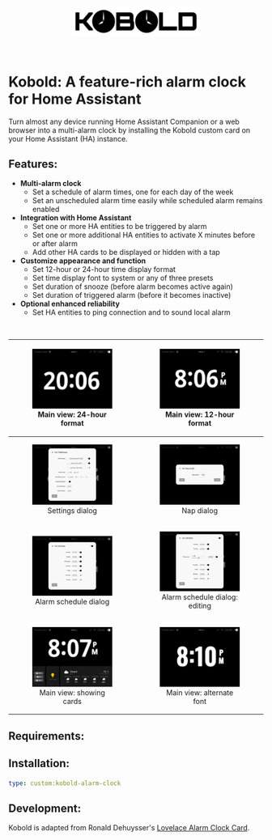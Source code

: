 <br><br>
<div align="center">
    <img src="./assets/kobold-logo.svg" alt="Kobolt Logo" width="50%" align="center" />
</div>
<br><br>

# Kobold: A feature-rich alarm clock for Home Assistant

Turn almost any device running Home Assistant Companion or a web browser into a multi-alarm clock by installing the Kobold custom card on your Home Assistant (HA) instance.

## Features:

- **Multi-alarm clock**
    - Set a schedule of alarm times, one for each day of the week
    - Set an unscheduled alarm time easily while scheduled alarm remains enabled
- **Integration with Home Assistant**   
    - Set one or more HA entities to be triggered by alarm
    - Set one or more additional HA entities to activate X minutes before or after alarm
    - Add other HA cards to be displayed or hidden with a tap
- **Customize appearance and function**
    - Set 12-hour or 24-hour time display format
    - Set time display font to system or any of three presets
    - Set duration of snooze (before alarm becomes active again)
    - Set duration of triggered alarm (before it becomes inactive)
- **Optional enhanced reliability**
    - Set HA entities to ping connection and to sound local alarm

<br>

| <figure><img src="./assets/01-24-hour.jpg" alt="Main view, 24-hour" width="100%" align="" /><figcaption>Main view: 24-hour format</figcaption></figure> | <figure><img src="./assets/02-main-view.jpg" alt="Main view, 12-hour" width="100%" align="" /><figcaption>Main view: 12-hour format</figcaption></figure> |
| :---: | :---: |
| <figure><img src="./assets/03-settings.jpg" alt="Settings dialog" width="100%" align="" /><figcaption>Settings dialog</figcaption></figure> | <figure><img src="./assets/04-nap.jpg" alt="Nap dialog" width="100%" align="" /><figcaption>Nap dialog</figcaption></figure> |
| <figure><img src="./assets/05-schedule.jpg" alt="Alarm schedule dialog" width="100%" align="" /><figcaption>Alarm schedule dialog</figcaption></figure> | <figure><img src="./assets/06-schedule-edit.jpg" alt="Alarm schedule dialog, editing" width="100%" align="" /><figcaption>Alarm schedule dialog: editing</figcaption></figure> |
| <figure><img src="./assets/07-show-cards.jpg" alt="Main view, showing cards" width="100%" align="" /><figcaption>Main view: showing cards</figcaption></figure> | <figure><img src="./assets/08-alt-font.jpg" alt="Main view, alternative font" width="100%" align="" /><figcaption>Main view: alternate font</figcaption></figure> |

## Requirements:

## Installation:

```yaml
type: custom:kobold-alarm-clock
```
## Development:

Kobold is adapted from Ronald Dehuysser's [Lovelace Alarm Clock Card](https://github.com/rdehuyss/homeassistant-lovelace-alarm-clock-card).